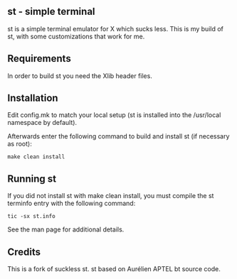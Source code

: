 st - simple terminal
--------------------
st is a simple terminal emulator for X which sucks less.
This is my build of st, with some customizations that work for me.


Requirements
------------
In order to build st you need the Xlib header files.


Installation
------------
Edit config.mk to match your local setup (st is installed into
the /usr/local namespace by default).

Afterwards enter the following command to build and install st (if
necessary as root):

    make clean install


Running st
----------
If you did not install st with make clean install, you must compile
the st terminfo entry with the following command:

    tic -sx st.info

See the man page for additional details.

Credits
-------
This is a fork of suckless st.
st based on Aurélien APTEL <aurelien dot aptel at gmail dot com> bt source code.
